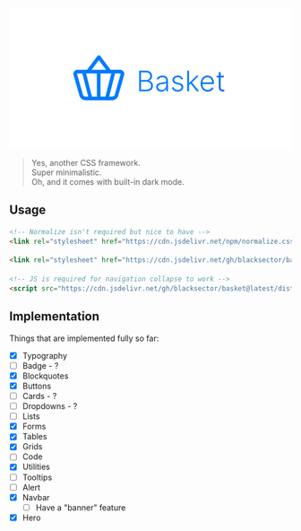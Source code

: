 <p align="center"><img src="docs/imgs/logo-hero.png" style="color: pink;" /></p>

> Yes, another CSS framework. <br />
> Super minimalistic. <br />
> Oh, and it comes with built-in dark mode.

## Usage

```html
<!-- Normalize isn't required but nice to have -->
<link rel="stylesheet" href="https://cdn.jsdelivr.net/npm/normalize.css@8.0.1/normalize.css">

<link rel="stylesheet" href="https://cdn.jsdelivr.net/gh/blacksector/basket@latest/dist/basket.min.css">

<!-- JS is required for navigation collapse to work -->
<script src="https://cdn.jsdelivr.net/gh/blacksector/basket@latest/dist/basket.min.js"></script>

```

## Implementation

Things that are implemented fully so far:

- [x] Typography
- [ ] Badge - ?
- [x] Blockquotes
- [x] Buttons
- [ ] Cards - ?
- [ ] Dropdowns - ?
- [ ] Lists
- [x] Forms
- [x] Tables
- [x] Grids
- [ ] Code
- [x] Utilities
- [ ] Tooltips
- [ ] Alert
- [x] Navbar
   - [ ] Have a "banner" feature
- [x] Hero